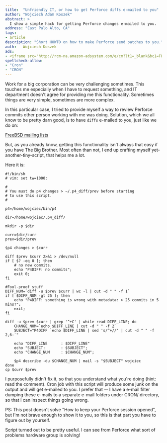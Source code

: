 ```yaml
---
title:	"Unfriendly IT, or how to get Perforce diffs e-mailed to you"
author: "Wojciech Adam Koszek"
abstract: >
  I show a simple hack for getting Perforce changes e-mailed to you.
address: "East Palo Alto, CA"
tags:
- article
description: "Short HOWTO on how to make Perforce send patches to you."
auth:	Wojciech Koszek
ads:
- <iframe src="http://rcm-na.amazon-adsystem.com/e/cm?lt1=_blank&bc1=FFFFFF&IS2=1&npa=1&bg1=FFFFFF&fc1=000000&lc1=FF0000&t=wkoszek-20&o=1&p=8&l=as4&m=amazon&f=ifr&ref=ss_til&asins=0596101856" style="width:120px;height:240px;" scrolling="no" marginwidth="0" marginheight="0" frameborder="0"></iframe>
spellcheck-allow:
- "Cron"
- "CRON"
---
```


Work for a big corporation can be very challenging sometimes. This touches me
especially when I have to request something, and IT department doesn't
agree for providing me this functionality. Sometimes things are very simple,
sometimes are more complex.

In this particular case, I tried to provide myself a way to review Perforce
commits other person working with me was doing. Solution, which we all know to
be pretty darn good, is to have `diffs` e-mailed to you, just like we do on:

[FreeBSD mailing lists](http://lists.freebsd.org)

But, as you already know, getting this functionality isn't always that easy
if you have The Big Brother. Most often than not, I end up crafting myself
yet-another-tiny-script, that helps me a lot.

Here it is:

	#!/bin/sh
	# vim: set tw=1000:

	#
	# You must do p4 changes > ~/.p4_diff/prev before starting
	# to use this script.
	#

	p4=/home/wojciec/bin/p4

	dir=/home/wojciec/.p4_diff/

	mkdir -p $dir

	curr=$dir/curr
	prev=$dir/prev

	$p4 changes > $curr

	diff $prev $curr 2>&1 > /dev/null
	if [ $? -eq 0 ]; then
		# no new commits.
		echo "P4DIFF: no commits";
		exit 0;
	fi

	#Fool-proof stuff
	DIFF_NUM=`diff -u $prev $curr | wc -l | cut -d " " -f 1`
	if [ $DIFF_NUM -gt 25 ]; then
		echo "P4DIFF: something is wrong with metadata: > 25 commits in 5 mins?";
		exit;
	fi

	diff -u $prev $curr | grep '^+C' | while read DIFF_LINE; do
		CHANGE_NUM=`echo $DIFF_LINE | cut -d " " -f 2`
		SUBJECT="P4DIFF `echo $DIFF_LINE | sed 's/^+//' | cut -d " " -f 2,6-`"

		echo "DIFF_LINE      : $DIFF_LINE"
		echo "SUBJECT:       : $SUBJECT";
		echo "CHANGE_NUM     : $CHANGE_NUM";

		$p4 describe -du $CHANGE_NUM | mail -s "$SUBJECT" wojciec
	done
	cp $curr $prev

I purposefully didn't fix it, so that you understand what you're doing
(hint: read the comment). Cron job with this script will produce some junk
on the output and will get e-mailed to you. I prefer that  -- I have a
e-mail filter dumping these e-mails to a separate e-mail folders under CRON/
directory, so that I can inspect things going wrong.

PS: This post doesn't solve "How to keep your Perforce session opened", but
    I'm not brave enough to show it to you, so this is that part you have to
    figure out by yourself.

Script turned out to be pretty useful. I can see from Perforce what sort of
problems hardware group is solving!

